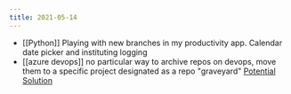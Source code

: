 ```yaml
---
title: 2021-05-14
---
```


- [[Python]] Playing with new branches in my productivity app. Calendar date picker and instituting logging
- [[azure devops]] no particular way to archive repos on devops, move them to a specific project designated as a repo "graveyard" [Potential Solution](https://techcommunity.microsoft.com/t5/azure/archive-a-project-in-azure-devops/m-p/408307)